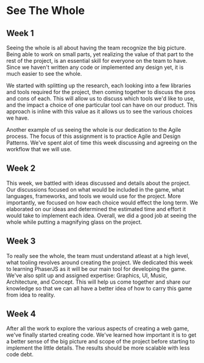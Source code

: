 # See The Whole

## Week 1
Seeing the whole is all about having the team recognize the big picture. Being able to work on small parts, yet realizing the value of that part to the rest of the project, is an essential skill for everyone on the team to have. Since we haven't written any code or implemented any design yet, it is much easier to see the whole.

We started with splitting up the research, each looking into a few libraries and tools required for the project, then coming together to discuss the pros and cons of each. This will allow us to discuss which tools we'd like to use, and the impact a choice of one particular tool can have on our product. This approach is inline with this value as it allows us to see the various choices we have.

Another example of us seeing the whole is our dedication to the Agile process. The focus of this assignment is to practice Agile and Design Patterns. We've spent alot of time this week discussing and agreeing on the workflow that we will use.

## Week 2
This week, we battled with ideas discussed and details about the project. Our discussions focused on what would be included in the game, what languages, frameworks, and tools we would use for the project. More importantly, we focused on how each choice would effect the long term. We elaborated on our ideas and determined the estimated time and effort it would take to implement each idea. Overall, we did a good job at seeing the whole while putting a magnifying glass on the project.

## Week 3
To really see the whole, the team must understand atleast at a high level, what tooling revolves around creating the project. We dedicated this week to learning PhaserJS as it will be our main tool for developing the game. We've also split up and assigned expertise: Graphics, UI, Music, Architecture, and Concept. This will help us come together and share our knowledge so that we can all have a better idea of how to carry this game from idea to reality.

## Week 4
After all the work to explore the various aspects of creating a web game, we've finally started creating code. We've learned how important it is to get a better sense of the big picture and scope of the project before starting to implement the little details. The results should be more scalable with less code debt.
